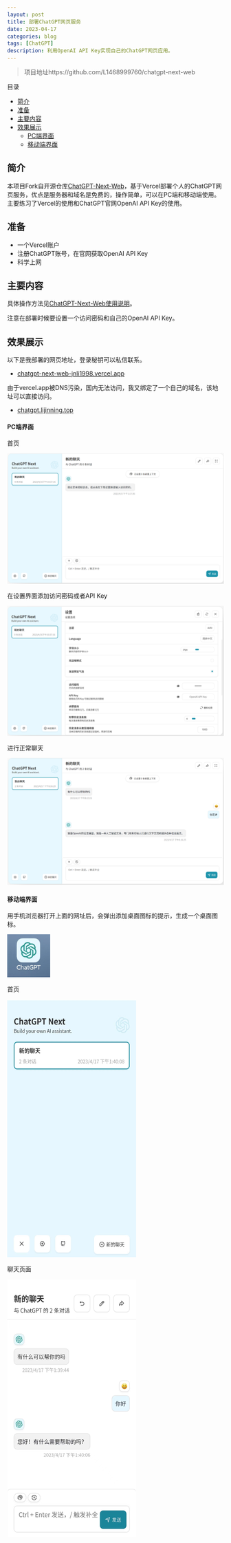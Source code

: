 ```yaml
---
layout: post
title: 部署ChatGPT网页服务
date: 2023-04-17
categories: blog
tags: [ChatGPT]
description: 利用OpenAI API Key实现自己的ChatGPT网页应用。
---
```


> 项目地址https://github.com/L1468999760/chatgpt-next-web

目录

- [简介](#简介)
- [准备](#准备)
- [主要内容](#主要内容)
- [效果展示](#效果展示)
  - [PC端界面](#pc端界面)
  - [移动端界面](#移动端界面)

## 简介

本项目Fork自开源仓库[ChatGPT-Next-Web](https://github.com/Yidadaa/ChatGPT-Next-Web)，基于Vercel部署个人的ChatGPT网页服务，优点是服务器和域名是免费的，操作简单，可以在PC端和移动端使用。主要练习了Vercel的使用和ChatGPT官网OpenAI API Key的使用。

## 准备

+ 一个Vercel账户
+ 注册ChatGPT账号，在官网获取OpenAI API Key
+ 科学上网

## 主要内容

具体操作方法见[ChatGPT-Next-Web使用说明](https://github.com/Yidadaa/ChatGPT-Next-Web/blob/main/README_CN.md)。

注意在部署时候要设置一个访问密码和自己的OpenAI API Key。

## 效果展示

以下是我部署的网页地址，登录秘钥可以私信联系。

+ [chatgpt-next-web-jnli1998.vercel.app](chatgpt-next-web-jnli1998.vercel.app)

由于vercel.app被DNS污染，国内无法访问，我又绑定了一个自己的域名，该地址可以直接访问。

+ [chatgpt.lijinning.top](https://chatgpt.lijinning.top)

#### PC端界面

首页

![首页](https://raw.githubusercontent.com/L1468999760/chatgpt-next-web/main/pic/main.png)

在设置界面添加访问密码或者API Key

![设置](https://raw.githubusercontent.com/L1468999760/chatgpt-next-web/main/pic/key.png)

进行正常聊天

![聊天](https://raw.githubusercontent.com/L1468999760/chatgpt-next-web/main/pic/chatPC.png)

#### 移动端界面

用手机浏览器打开上面的网址后，会弹出添加桌面图标的提示，生成一个桌面图标。

<img src="https://raw.githubusercontent.com/L1468999760/chatgpt-next-web/main/pic/icon.jpg" width="100" height="100" />

首页

<img src="https://raw.githubusercontent.com/L1468999760/chatgpt-next-web/main/pic/start.jpg" width="300" height="600" />

聊天页面

<img src="https://raw.githubusercontent.com/L1468999760/chatgpt-next-web/main/pic/chat.jpg" width="300" height="600" />








